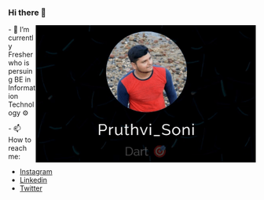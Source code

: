 ### Hi there 👋
<img align="right" src="https://github.com/PruthviSooni/PruthviSooni/blob/master/logo.gif"  height="280"/>
<p>
  - 🌱 I’m currently Fresher who is persuing BE in Information Technology ⚙ 
</p>
<p>- 📫 How to reach me: 
<ul><li> <a href="https://www.instagram.com/pruthvi.sooni/"> Instagram<a/></li><li> <a href="https://www.linkedin.com/in/pruthvi-sooni/"> Linkedin<a/></li> <li> <a href="https://twitter.com/PruthviSooni"> Twitter <a/></li> </p>
     
      
 
<!--
**PruthviSooni/PruthviSooni** is a ✨ _special_ ✨ repository because its `README.md` (this file) appears on your GitHub profile.

Here are some ideas to get you started:

- 🔭 I’m currently working on ...
- 🌱 I’m currently learning ...
- 👯 I’m looking to collaborate on ...
- 🤔 I’m looking for help with ...
- 💬 Ask me about ...
 ...
- 😄 Pronouns: ...
- ⚡ Fun fact: ...
-->
